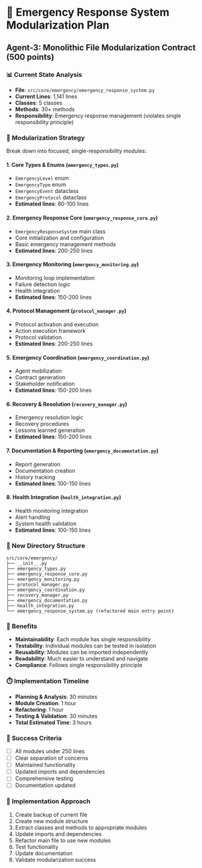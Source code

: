# 🚨 Emergency Response System Modularization Plan
## Agent-3: Monolithic File Modularization Contract (500 points)

### 📊 Current State Analysis
- **File**: `src/core/emergency/emergency_response_system.py`
- **Current Lines**: 1,141 lines
- **Classes**: 5 classes
- **Methods**: 30+ methods
- **Responsibility**: Emergency response management (violates single responsibility principle)

### 🎯 Modularization Strategy
Break down into focused, single-responsibility modules:

#### 1. **Core Types & Enums** (`emergency_types.py`)
- `EmergencyLevel` enum
- `EmergencyType` enum  
- `EmergencyEvent` dataclass
- `EmergencyProtocol` dataclass
- **Estimated lines**: 80-100 lines

#### 2. **Emergency Response Core** (`emergency_response_core.py`)
- `EmergencyResponseSystem` main class
- Core initialization and configuration
- Basic emergency management methods
- **Estimated lines**: 200-250 lines

#### 3. **Emergency Monitoring** (`emergency_monitoring.py`)
- Monitoring loop implementation
- Failure detection logic
- Health integration
- **Estimated lines**: 150-200 lines

#### 4. **Protocol Management** (`protocol_manager.py`)
- Protocol activation and execution
- Action execution framework
- Protocol validation
- **Estimated lines**: 200-250 lines

#### 5. **Emergency Coordination** (`emergency_coordination.py`)
- Agent mobilization
- Contract generation
- Stakeholder notification
- **Estimated lines**: 150-200 lines

#### 6. **Recovery & Resolution** (`recovery_manager.py`)
- Emergency resolution logic
- Recovery procedures
- Lessons learned generation
- **Estimated lines**: 150-200 lines

#### 7. **Documentation & Reporting** (`emergency_documentation.py`)
- Report generation
- Documentation creation
- History tracking
- **Estimated lines**: 100-150 lines

#### 8. **Health Integration** (`health_integration.py`)
- Health monitoring integration
- Alert handling
- System health validation
- **Estimated lines**: 100-150 lines

### 📁 New Directory Structure
```
src/core/emergency/
├── __init__.py
├── emergency_types.py
├── emergency_response_core.py
├── emergency_monitoring.py
├── protocol_manager.py
├── emergency_coordination.py
├── recovery_manager.py
├── emergency_documentation.py
├── health_integration.py
└── emergency_response_system.py (refactored main entry point)
```

### 🎯 Benefits
- **Maintainability**: Each module has single responsibility
- **Testability**: Individual modules can be tested in isolation
- **Reusability**: Modules can be imported independently
- **Readability**: Much easier to understand and navigate
- **Compliance**: Follows single responsibility principle

### ⏱️ Implementation Timeline
- **Planning & Analysis**: 30 minutes
- **Module Creation**: 1 hour
- **Refactoring**: 1 hour
- **Testing & Validation**: 30 minutes
- **Total Estimated Time**: 3 hours

### 🚀 Success Criteria
- [ ] All modules under 250 lines
- [ ] Clear separation of concerns
- [ ] Maintained functionality
- [ ] Updated imports and dependencies
- [ ] Comprehensive testing
- [ ] Documentation updated

### 🔧 Implementation Approach
1. Create backup of current file
2. Create new module structure
3. Extract classes and methods to appropriate modules
4. Update imports and dependencies
5. Refactor main file to use new modules
6. Test functionality
7. Update documentation
8. Validate modularization success

